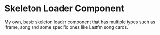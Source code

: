# Skeleton Loader Component

My own, basic skeleton loader component that has multiple types such as iframe, song and some specific ones like Lastfm song cards.
